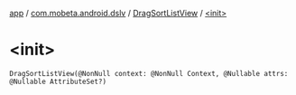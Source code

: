 [app](../../index.md) / [com.mobeta.android.dslv](../index.md) / [DragSortListView](index.md) / [&lt;init&gt;](.)

# &lt;init&gt;

`DragSortListView(@NonNull context: @NonNull Context, @Nullable attrs: @Nullable AttributeSet?)`